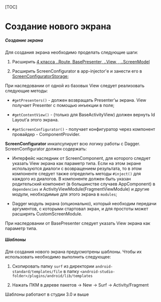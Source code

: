 [TOC]

# Создание нового экрана

##### Создание экрана
Для создания экрана необходимо проделать следующие шаги:

1. Расширить [4 класса ..Route, BasePresenter, ..View, , ..ScreenModel][core-mvp]

1. Расширить ScreenConfigurator в app-injector'е и занести его в
[ScreenConfiguratorStorage][multi];

При наследовании от одной из базовых View следует реализовать следующие методы:

* `#getPresenters()` - должен возвращать Presenter'ы экрана. View получает
Presenter с помощью инъекции в поле;

* `#getContentView()` - (только для BaseActivityView) должен вернуть
Id Layout’а этого экрана.

* `#getScreenConfigurator()` - получает конфигуратор через компонент
провайдер -  ComponentProvider.

**ScreenConfigurator** инкапсулирует всю логику работы с Dagger.
ScreenConfigurator должен содержать:

* Интерфейс наследник от ScreenComponent,
для которого следует указать View экрана как параметр типа.
Если на этом экране используются диалоги с возвращением результата,
то в этом компоненте следует также определить методы `#inject()`
для каждого из диалогов.
В компоненте должен быть указан родительский компонент
(в большинстве случаев AppComponent) в `dependencies` и
ActivityViewModule(FragmentViewModule) и другие модули,
необходимые для этого экрана в `modules`;

* Dagger модуль экрана (опционально),
который необходим передачи аргументов, с которыми стартовал экран,
и для простоты может расширять CustomScreenModule.

При наследовании от BasePresenter следует указать View экрана как параметр типа.

##### Шаблоны

Для создания нового экрана предусмотрены шаблоны.
Чтобы их использовать необходимо выполнить следующее:

1. Скопировать папку `surf` из директории `android-standard/templates/file`
в папку `<android-studio-folder>/plugins/android/lib/templates`

1. Нажать ПКМ в дереве пакетов -> New -> Surf -> Activity/Fragment

Шаблоны работают в студии 3.0 и выше

[core-mvp]: ../../core-mvp/docs/usage.md
[multi]: ../common/multimodule/detail.md
